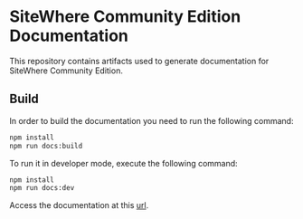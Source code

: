 # SiteWhere Community Edition Documentation

This repository contains artifacts used to generate documentation for SiteWhere Community Edition.

## Build

In order to build the documentation you need to run the following command:

```sh
npm install
npm run docs:build
```

To run it in developer mode, execute the following command:

```sh
npm install
npm run docs:dev
```

Access the documentation at this [url](http://localhost:8080/).